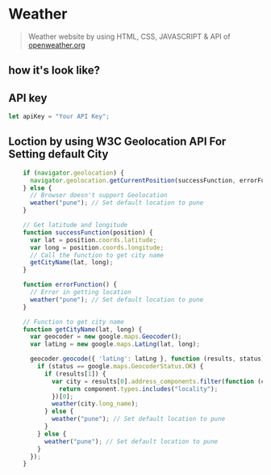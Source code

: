 # Weather 
> Weather website by using HTML, CSS, JAVASCRIPT & API of [openweather.org](https://openweathermap.org/current)
## how it's look like?


## API key 
```javascript
let apiKey = "Your API Key";
```

## Loction by using W3C Geolocation API For Setting default City 
```javascript
    if (navigator.geolocation) {
      navigator.geolocation.getCurrentPosition(successFunction, errorFunction);
    } else {
      // Browser doesn't support Geolocation
      weather("pune"); // Set default location to pune
    }

    // Get latitude and longitude
    function successFunction(position) {
      var lat = position.coords.latitude;
      var long = position.coords.longitude;
      // Call the function to get city name
      getCityName(lat, long);
    }

    function errorFunction() {
      // Error in getting location
      weather("pune"); // Set default location to pune
    }

    // Function to get city name
    function getCityName(lat, long) {
      var geocoder = new google.maps.Geocoder();
      var latLng = new google.maps.LatLng(lat, long);

      geocoder.geocode({ 'latLng': latLng }, function (results, status) {
        if (status == google.maps.GeocoderStatus.OK) {
          if (results[1]) {
            var city = results[0].address_components.filter(function (component) {
              return component.types.includes("locality");
            })[0];
            weather(city.long_name);
          } else {
            weather("pune"); // Set default location to pune
          }
        } else {
          weather("pune"); // Set default location to pune
        }
      });
    }
```
